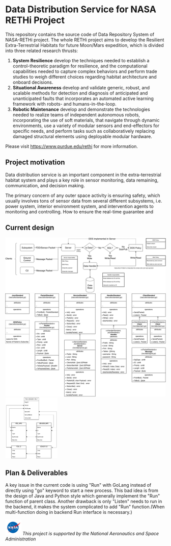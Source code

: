 # Data Distribution Service for NASA RETHi Project

This repository contains the source code of Data Repository System of NASA-RETHi project. The whole RETHi project aims to develop the Resilient Extra-Terrestrial Habitats for future Moon/Mars expedition, which is divided into three related research thrusts:

1. **System Resilience** develop the techniques needed to establish a control-theoretic paradigm for resilience, and the computational capabilities needed to capture complex behaviors and perform trade studies to weigh different choices regarding habitat architecture and onboard decisions.
2. **Situational Awareness** develop and validate generic, robust, and scalable methods for detection and diagnosis of anticipated and unanticipated faults that incorporates an automated active learning framework with robots- and humans-in-the-loop.
3. **Robotic Maintenance** develop and demonstrate the technologies needed to realize teams of independent autonomous robots, incorporating the use of soft materials, that navigate through dynamic environments, use a variety of modular sensors and end-effectors for specific needs, and perform tasks such as collaboratively replacing damaged structural elements using deployable modular hardware.

Please visit https://www.purdue.edu/rethi for more information.

## Project motivation 

Data distribution service is an important component in the extra-terrestrial habitat system and plays a key role in sensor monitoring, data remaining, communication, and decision making.  

The primary concern of any outer space activity is ensuring safety, which usually involves tons of sensor data from several different subsystems, i.e. power system, interior environment system, and intervention agents to monitoring and controlling. How to ensure the real-time guarantee and 

## Current design
<img src="./img/DDS_FLOW.drawio.png">

<img src="./img/DDS_UML.drawio.png">

<img src="./img/DDS_SCHEMA.drawio.png" style="zoom:33%;"  >


## Plan & Deliverables

A key issue in the current code is using "Run" with GoLang instead of directly using "go" keyword to start a new process. This bad idea is from the design of Java and Python style which generally implement the "Run" function of parent class. Another drawback is only "Listen" needs to run in the backend, it makes the system complicated to add "Run" function.(When multi-function doing in backend Run interface is necessary.)



<img src="./img/nasa_logo.jpg" width="50" height="50"> *This project is supported by the National Aeronautics and Space Administration*
